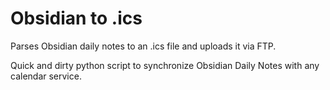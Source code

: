 # Obsidian to .ics
Parses Obsidian daily notes to an .ics file and uploads it via FTP.

Quick and dirty python script to synchronize Obsidian Daily Notes with any calendar service.
